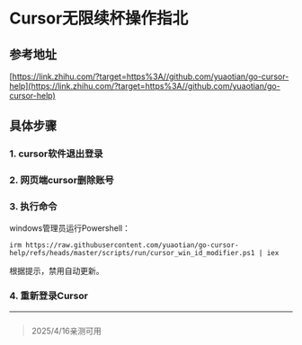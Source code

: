 # Cursor无限续杯操作指北

## 参考地址
[https://link.zhihu.com/?target=https%3A//github.com/yuaotian/go-cursor-help](https://link.zhihu.com/?target=https%3A//github.com/yuaotian/go-cursor-help)

## 具体步骤

### 1. cursor软件退出登录
### 2. 网页端cursor删除账号
### 3. 执行命令
windows管理员运行Powershell：
```
irm https://raw.githubusercontent.com/yuaotian/go-cursor-help/refs/heads/master/scripts/run/cursor_win_id_modifier.ps1 | iex
```
根据提示，禁用自动更新。


### 4. 重新登录Cursor

----
### 
>2025/4/16亲测可用